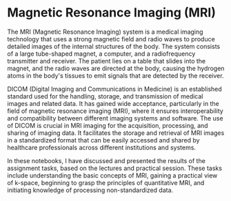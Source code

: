 # Magnetic Resonance Imaging (MRI)
The MRI (Magnetic Resonance Imaging) system is a medical imaging technology that uses a strong magnetic field and radio waves to produce detailed images of the internal structures of the body. The system consists of a large tube-shaped magnet, a computer, and a radiofrequency transmitter and receiver. The patient lies on a table that slides into the magnet, and the radio waves are directed at the body, causing the hydrogen atoms in the body's tissues to emit signals that are detected by the receiver.


DICOM (Digital Imaging and Communications in Medicine) is an established standard used for the handling, storage, and transmission of medical images and related data. It has gained wide acceptance, particularly in the field of magnetic resonance imaging (MRI), where it ensures interoperability and compatibility between different imaging systems and software. The use of DICOM is crucial in MRI imaging for the acquisition, processing, and sharing of imaging data. It facilitates the storage and retrieval of MRI images in a standardized format that can be easily accessed and shared by healthcare professionals across different institutions and systems.

In these notebooks, I have discussed and presented the results of the assignment tasks, based on the lectures and practical session. These tasks include understanding the basic concepts of MRI, gaining a practical view of k-space, beginning to grasp the principles of quantitative MRI, and initiating knowledge of processing non-standardized data.
